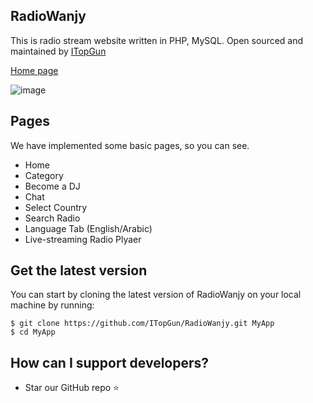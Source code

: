 ## RadioWanjy
This is radio stream website written in PHP, MySQL. Open sourced and maintained by [ITopGun](https://github.com/ITopGun)

[Home page](http://radiowanjy.com/)

![image](https://user-images.githubusercontent.com/75969744/184570386-f876bc76-7cd3-46cb-8214-fcaa7cd9dad2.png)

## Pages

We have implemented some basic pages, so you can see.

- Home
- Category
- Become a DJ
- Chat
- Select Country
- Search Radio
- Language Tab (English/Arabic)
- Live-streaming Radio Plyaer

## Get the latest version

You can start by cloning the latest version of RadioWanjy on your
local machine by running:

```shell
$ git clone https://github.com/ITopGun/RadioWanjy.git MyApp
$ cd MyApp
```

## How can I support developers?
- Star our GitHub repo :star:
